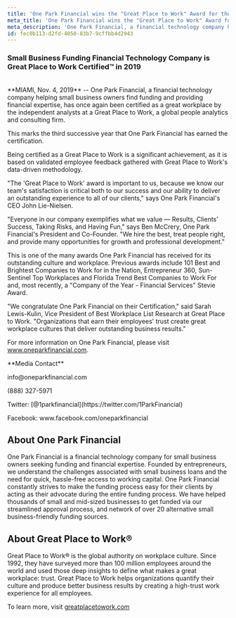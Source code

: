 ```yaml
---
title: 'One Park Financial wins the "Great Place to Work" Award for the 3rd Time'
meta_title: 'One Park Financial wins the "Great Place to Work" Award for the 3rd Time'
meta_description: 'One Park Financial, a financial technology company helping small business owners find funding and providing financial expertise, has once again been certified as a great workplace by the independent analysts at a Great Place to Work, a global people analytics and consulting firm.'
id: fec0b113-d2fd-4050-83b7-9cffbb4d2943
---
```

### Small Business Funding Financial Technology Company is Great Place to Work Certified™ in 2019
<br />
**MIAMI, Nov. 4, 2019** -- One Park Financial, a financial technology company helping small business owners find funding and providing financial expertise, has once again been certified as a great workplace by the independent analysts at a Great Place to Work, a global people analytics and consulting firm.

This marks the third successive year that One Park Financial has earned the certification.

Being certified as a Great Place to Work is a significant achievement, as it is based on validated employee feedback gathered with Great Place to Work's data-driven methodology.

"The 'Great Place to Work' award is important to us, because we know our team's satisfaction is critical both to our success and our ability to deliver an outstanding experience to all of our clients," says One Park Financial's CEO John Lie-Nielsen.

"Everyone in our company exemplifies what we value — Results, Clients' Success, Taking Risks, and Having Fun," says Ben McCrery, One Park Financial's President and Co-Founder. "We hire the best, treat people right, and provide many opportunities for growth and professional development."

This is one of the many awards One Park Financial has received for its outstanding culture and workplace. Previous awards include 101 Best and Brightest Companies to Work for in the Nation, Entrepreneur 360, Sun-Sentinel Top Workplaces and Florida Trend Best Companies to Work For and, most recently, a "Company of the Year - Financial Services" Stevie Award.

"We congratulate One Park Financial on their Certification," said Sarah Lewis-Kulin, Vice President of Best Workplace List Research at Great Place to Work. "Organizations that earn their employees' trust create great workplace cultures that deliver outstanding business results."

For more information on One Park Financial, please visit www.oneparkfinancial.com.

<p>**Media Contact**</p>
<p>info@oneparkfinancial.com</p>
<p>(888) 327-5971</p>

<p>Twitter: [@1parkfinancial](https://twitter.com/1ParkFinancial)</p>
<p>Facebook: www.facebook.com/oneparkfinancial</p>


## About One Park Financial

One Park Financial is a financial technology company for small business owners seeking funding and financial expertise. Founded by entrepreneurs, we understand the challenges associated with small business loans and the need for quick, hassle-free access to working capital. One Park Financial constantly strives to make the funding process easy for their clients by acting as their advocate during the entire funding process. We have helped thousands of small and mid-sized businesses to get funded via our streamlined approval process, and network of over 20 alternative small business-friendly funding sources.

## About Great Place to Work®

Great Place to Work® is the global authority on workplace culture. Since 1992, they have surveyed more than 100 million employees around the world and used those deep insights to define what makes a great workplace: trust. Great Place to Work helps organizations quantify their culture and produce better business results by creating a high-trust work experience for all employees. 
 
To learn more, visit [greatplacetowork.com](http://greatplacetowork.com)
